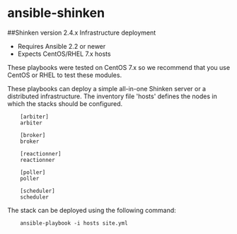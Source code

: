 # ansible-shinken

##Shinken version 2.4.x Infrastructure deployment

- Requires Ansible 2.2 or newer
- Expects CentOS/RHEL 7.x hosts

These playbooks were tested on CentOS 7.x so we recommend
that you use CentOS or RHEL to test these modules.

These playbooks can deploy a simple all-in-one Shinken server or a distributed 
infrastructure. The inventory file 'hosts' defines the nodes in which the 
stacks should be configured.

        [arbiter]
        arbiter

        [broker]
        broker

        [reactionner]
        reactionner

        [poller]
        poller
        
        [scheduler]
        scheduler

The stack can be deployed using the following command:

        ansible-playbook -i hosts site.yml

